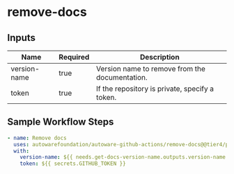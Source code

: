 # remove-docs

## Inputs

| Name         | Required | Description                                    |
| ------------ | -------- | ---------------------------------------------- |
| version-name | true     | Version name to remove from the documentation. |
| token        | true     | If the repository is private, specify a token. |

## Sample Workflow Steps

```yaml
- name: Remove docs
  uses: autowarefoundation/autoware-github-actions/remove-docs@@tier4/proposal
  with:
    version-name: ${{ needs.get-docs-version-name.outputs.version-name }}
    token: ${{ secrets.GITHUB_TOKEN }}
```
